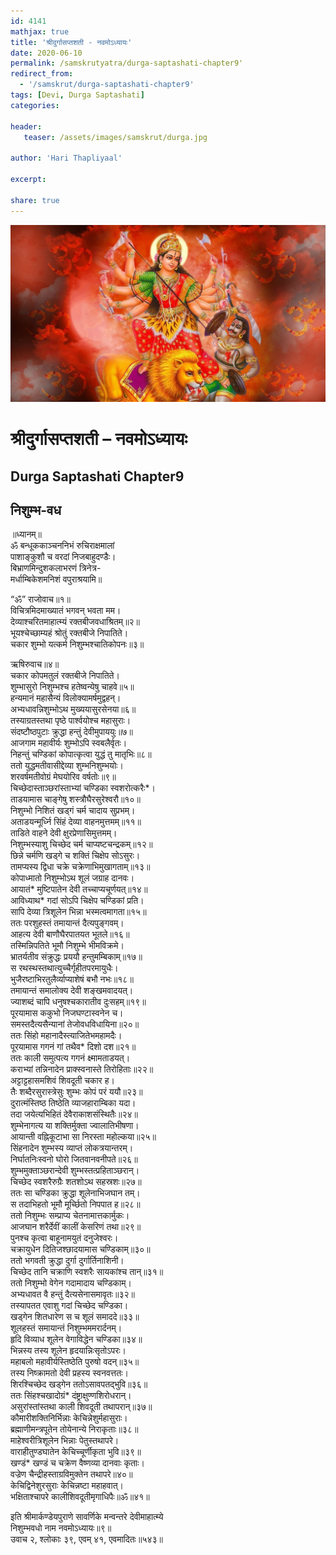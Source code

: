 ```yaml
---    
id: 4141    
mathjax: true    
title: 'श्रीदुर्गासप्तशती - नवमोऽध्यायः'    
date: 2020-06-10    
permalink: /samskrutyatra/durga-saptashati-chapter9'
redirect_from: 
  - '/samskrut/durga-saptashati-chapter9'
tags: [Devi, Durga Saptashati]    
categories:    
    
header:    
   teaser: /assets/images/samskrut/durga.jpg    
    
author: 'Hari Thapliyaal'    
    
excerpt:    
    
share: true    
---    
```

    
![](/assets/images/samskrut/durga.jpg)    
    
# श्रीदुर्गासप्तशती – नवमोऽध्यायः    
## Durga Saptashati Chapter9    
    
## निशुम्भ-वध    
    
॥ध्यानम्॥    
ॐ बन्धूककाञ्चननिभं रुचिराक्षमालां    
पाशाङ्कुशौ च वरदां निजबाहुदण्डैः।    
बिभ्राणमिन्दुशकलाभरणं त्रिनेत्र-    
मर्धाम्बिकेशमनिशं वपुराश्रयामि॥    
    
“ॐ” राजोवाच॥१॥    
विचित्रमिदमाख्यातं भगवन् भवता मम।    
देव्याश्‍चरितमाहात्म्यं रक्तबीजवधाश्रितम्॥२॥    
भूयश्‍चेच्छाम्यहं श्रोतुं रक्तबीजे निपातिते।    
चकार शुम्भो यत्कर्म निशुम्भश्‍चातिकोपनः॥३॥    
    
ऋषिरुवाच॥४॥    
चकार कोपमतुलं रक्तबीजे निपातिते।    
शुम्भासुरो निशुम्भश्‍च हतेष्वन्येषु चाहवे॥५॥    
हन्यमानं महासैन्यं विलोक्यामर्षमुद्वहन्।    
अभ्यधावन्निशुम्भोऽथ मुख्ययासुरसेनया॥६॥    
तस्याग्रतस्तथा पृष्ठे पार्श्‍वयोश्‍च महासुराः।    
संदष्टौष्ठपुटाः क्रुद्धा हन्तुं देवीमुपाययुः॥७॥    
आजगाम महावीर्यः शुम्भोऽपि स्वबलैर्वृतः।    
निहन्तुं चण्डिकां कोपात्कृत्वा युद्धं तु मातृभिः॥८॥    
ततो युद्धमतीवासीद्देव्या शुम्भनिशुम्भयोः।    
शरवर्षमतीवोग्रं मेघयोरिव वर्षतोः॥९॥    
चिच्छेदास्ताञ्छरांस्ताभ्यां चण्डिका स्वशरोत्करैः*।    
ताडयामास चाङ्‌गेषु शस्त्रौघैरसुरेश्‍वरौ॥१०॥    
निशुम्भो निशितं खड्‌गं चर्म चादाय सुप्रभम्।    
अताडयन्मूर्ध्नि सिंहं देव्या वाहनमुत्तमम्॥११॥    
ताडिते वाहने देवी क्षुरप्रेणासिमुत्तमम्।    
निशुम्भस्याशु चिच्छेद चर्म चाप्यष्टचन्द्रकम्॥१२॥    
छिन्ने चर्मणि खड्‌गे च शक्तिं चिक्षेप सोऽसुरः।    
तामप्यस्य द्विधा चक्रे चक्रेणाभिमुखागताम्॥१३॥    
कोपाध्मातो निशुम्भोऽथ शूलं जग्राह दानवः।    
आयातं* मुष्टिपातेन देवी तच्चाप्यचूर्णयत्॥१४॥    
आविध्याथ* गदां सोऽपि चिक्षेप चण्डिकां प्रति।    
सापि देव्या त्रिशूलेन भिन्ना भस्मत्वमागता॥१५॥    
ततः परशुहस्तं तमायान्तं दैत्यपुङ्‌गवम्।    
आहत्य देवी बाणौघैरपातयत भूतले॥१६॥    
तस्मिन्निपतिते भूमौ निशुम्भे भीमविक्रमे।    
भ्रातर्यतीव संक्रुद्धः प्रययौ हन्तुमम्बिकाम्॥१७॥    
स रथस्थस्तथात्युच्चैर्गृहीतपरमायुधैः।    
भुजैरष्टाभिरतुलैर्व्याप्याशेषं बभौ नभः॥१८॥    
तमायान्तं समालोक्य देवी शङ्‌खमवादयत्।    
ज्याशब्दं चापि धनुषश्‍चकारातीव दुःसहम्॥१९॥    
पूरयामास ककुभो निजघण्टास्वनेन च।    
समस्तदैत्यसैन्यानां तेजोवधविधायिना॥२०॥    
ततः सिंहो महानादैस्त्याजितेभमहामदैः।    
पूरयामास गगनं गां तथैव* दिशो दश॥२१॥    
ततः काली समुत्पत्य गगनं क्ष्मामताडयत्।    
कराभ्यां तन्निनादेन प्राक्स्वनास्ते तिरोहिताः॥२२॥    
अट्टाट्टहासमशिवं शिवदूती चकार ह।    
तैः शब्दैरसुरास्त्रेसुः शुम्भः कोपं परं ययौ॥२३॥    
दुरात्मंस्तिष्ठ तिष्ठेति व्याजहाराम्बिका यदा।    
तदा जयेत्यभिहितं देवैराकाशसंस्थितैः॥२४॥    
शुम्भेनागत्य या शक्तिर्मुक्ता ज्वालातिभीषणा।    
आयान्ती वह्निकूटाभा सा निरस्ता महोल्कया॥२५॥    
सिंहनादेन शुम्भस्य व्याप्तं लोकत्रयान्तरम्।    
निर्घातनिःस्वनो घोरो जितवानवनीपते॥२६॥    
शुम्भमुक्ताञ्छरान्‍देवी शुम्भस्तत्प्रहिताञ्छरान्।    
चिच्छेद स्वशरैरुग्रैः शतशोऽथ सहस्रशः॥२७॥    
ततः सा चण्डिका क्रुद्धा शूलेनाभिजघान तम्।    
स तदाभिहतो भूमौ मूर्च्छितो निपपात ह॥२८॥    
ततो निशुम्भः सम्प्राप्य चेतनामात्तकार्मुकः।    
आजघान शरैर्देवीं कालीं केसरिणं तथा॥२९॥    
पुनश्‍च कृत्वा बाहूनामयुतं दनुजेश्‍वरः।    
चक्रायुधेन दितिजश्‍छादयामास चण्डिकाम्॥३०॥    
ततो भगवती क्रुद्धा दुर्गा दुर्गार्तिनाशिनी।    
चिच्छेद तानि चक्राणि स्वशरैः सायकांश्‍च तान्॥३१॥    
ततो निशुम्भो वेगेन गदामादाय चण्डिकाम्।    
अभ्यधावत वै हन्तुं दैत्यसेनासमावृतः॥३२॥    
तस्यापतत एवाशु गदां चिच्छेद चण्डिका।    
खड्‌गेन शितधारेण स च शूलं समाददे॥३३॥    
शूलहस्तं समायान्तं निशुम्भममरार्दनम्।    
हृदि विव्याध शूलेन वेगाविद्धेन चण्डिका॥३४॥    
भिन्नस्य तस्य शूलेन हृदयान्निःसृतोऽपरः।    
महाबलो महावीर्यस्तिष्ठेति पुरुषो वदन्॥३५॥    
तस्य निष्क्रामतो देवी प्रहस्य स्वनवत्ततः।    
शिरश्चिच्छेद खड्‌‍गेन ततोऽसावपतद्भुवि॥३६॥    
ततः सिंहश्‍चखादोग्रं* दंष्ट्राक्षुण्णशिरोधरान्।    
असुरांस्तांस्तथा काली शिवदूती तथापरान्॥३७॥    
कौमारीशक्तिनिर्भिन्नाः केचिन्नेशुर्महासुराः।    
ब्रह्माणीमन्त्रपूतेन तोयेनान्ये निराकृताः॥३८॥    
माहेश्‍वरीत्रिशूलेन भिन्नाः पेतुस्तथापरे।    
वाराहीतुण्डघातेन केचिच्चूर्णीकृता भुवि॥३९॥    
खण्डं* खण्डं च चक्रेण वैष्णव्या दानवाः कृताः।    
वज्रेण चैन्द्रीहस्ताग्रविमुक्तेन तथापरे॥४०॥    
केचिद्विनेशुरसुराः केचिन्नष्टा महाहवात्।    
भक्षिताश्‍चापरे कालीशिवदूतीमृगाधिपैः॥ॐ॥४१॥    
    
इति श्रीमार्कण्डेयपुराणे सावर्णिके मन्वन्तरे देवीमाहात्म्ये    
निशुम्भवधो नाम नवमोऽध्यायः॥९॥    
उवाच २, श्‍लोकाः ३९, एवम् ४१, एवमादितः॥५४३॥    
    

